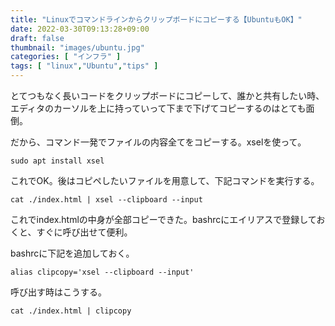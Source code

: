 ```yaml
---
title: "Linuxでコマンドラインからクリップボードにコピーする【UbuntuもOK】"
date: 2022-03-30T09:13:28+09:00
draft: false
thumbnail: "images/ubuntu.jpg"
categories: [ "インフラ" ]
tags: [ "linux","Ubuntu","tips" ]
---
```


とてつもなく長いコードをクリップボードにコピーして、誰かと共有したい時、エディタのカーソルを上に持っていって下まで下げてコピーするのはとても面倒。

だから、コマンド一発でファイルの内容全てをコピーする。xselを使って。


    sudo apt install xsel

これでOK。後はコピペしたいファイルを用意して、下記コマンドを実行する。

    cat ./index.html | xsel --clipboard --input

これでindex.htmlの中身が全部コピーできた。bashrcにエイリアスで登録しておくと、すぐに呼び出せて便利。

bashrcに下記を追加しておく。

    alias clipcopy='xsel --clipboard --input'

呼び出す時はこうする。

    cat ./index.html | clipcopy


